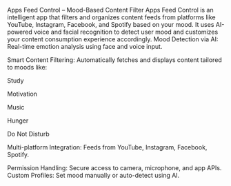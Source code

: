 Apps Feed Control – Mood-Based Content Filter
Apps Feed Control is an intelligent app that filters and organizes content feeds from platforms like YouTube, Instagram, Facebook, and Spotify based on your mood. It uses AI-powered voice and facial recognition to detect user mood and customizes your content consumption experience accordingly.
 Mood Detection via AI: Real-time emotion analysis using face and voice input.

 Smart Content Filtering: Automatically fetches and displays content tailored to moods like:

 Study

 Motivation

 Music

 Hunger

 Do Not Disturb

 Multi-platform Integration: Feeds from YouTube, Instagram, Facebook, Spotify.

 Permission Handling: Secure access to camera, microphone, and app APIs.
 Custom Profiles: Set mood manually or auto-detect using AI.






